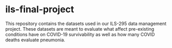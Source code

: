 # ils-final-project
This repository contains the datasets used in our ILS-295 data management project. These datasets are meant to evaluate what affect pre-existing conditions have on COVID-19 survivability as well as how many COVID deaths evaluate pneumonia.
